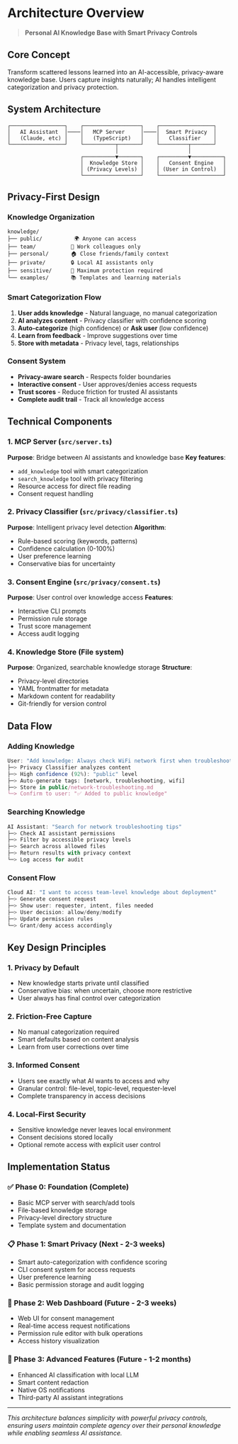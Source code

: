 # Architecture Overview

> **Personal AI Knowledge Base with Smart Privacy Controls**

## Core Concept

Transform scattered lessons learned into an AI-accessible, privacy-aware knowledge base. Users capture insights naturally; AI handles intelligent categorization and privacy protection.

## System Architecture

```
┌─────────────────┐    ┌──────────────────┐    ┌─────────────────┐
│   AI Assistant  │────│   MCP Server     │────│  Smart Privacy  │
│   (Claude, etc) │    │   (TypeScript)   │    │   Classifier    │
└─────────────────┘    └──────────┬───────┘    └─────────┬───────┘
                                  │                      │
                       ┌──────────▼───────┐    ┌─────────▼──────────┐
                       │  Knowledge Store │    │   Consent Engine   │
                       │ (Privacy Levels) │    │ (User in Control)  │
                       └──────────────────┘    └────────────────────┘
```

## Privacy-First Design

### Knowledge Organization
```
knowledge/
├── public/          🌍 Anyone can access
├── team/           👥 Work colleagues only
├── personal/       🏠 Close friends/family context  
├── private/        🔒 Local AI assistants only
├── sensitive/      🚨 Maximum protection required
└── examples/       📚 Templates and learning materials
```

### Smart Categorization Flow
1. **User adds knowledge** - Natural language, no manual categorization
2. **AI analyzes content** - Privacy classifier with confidence scoring  
3. **Auto-categorize** (high confidence) or **Ask user** (low confidence)
4. **Learn from feedback** - Improve suggestions over time
5. **Store with metadata** - Privacy level, tags, relationships

### Consent System
- **Privacy-aware search** - Respects folder boundaries
- **Interactive consent** - User approves/denies access requests
- **Trust scores** - Reduce friction for trusted AI assistants
- **Complete audit trail** - Track all knowledge access

## Technical Components

### 1. MCP Server (`src/server.ts`)
**Purpose**: Bridge between AI assistants and knowledge base
**Key features**:
- `add_knowledge` tool with smart categorization
- `search_knowledge` tool with privacy filtering
- Resource access for direct file reading
- Consent request handling

### 2. Privacy Classifier (`src/privacy/classifier.ts`)
**Purpose**: Intelligent privacy level detection
**Algorithm**:
- Rule-based scoring (keywords, patterns)
- Confidence calculation (0-100%)
- User preference learning
- Conservative bias for uncertainty

### 3. Consent Engine (`src/privacy/consent.ts`)
**Purpose**: User control over knowledge access
**Features**:
- Interactive CLI prompts
- Permission rule storage
- Trust score management  
- Access audit logging

### 4. Knowledge Store (File system)
**Purpose**: Organized, searchable knowledge storage
**Structure**:
- Privacy-level directories
- YAML frontmatter for metadata
- Markdown content for readability
- Git-friendly for version control

## Data Flow

### Adding Knowledge
```typescript
User: "Add knowledge: Always check WiFi network first when troubleshooting"
├─> Privacy Classifier analyzes content
├─> High confidence (92%): "public" level  
├─> Auto-generate tags: [network, troubleshooting, wifi]
├─> Store in public/network-troubleshooting.md
└─> Confirm to user: "✅ Added to public knowledge"
```

### Searching Knowledge  
```typescript
AI Assistant: "Search for network troubleshooting tips"
├─> Check AI assistant permissions
├─> Filter by accessible privacy levels
├─> Search across allowed files
├─> Return results with privacy context
└─> Log access for audit
```

### Consent Flow
```typescript
Cloud AI: "I want to access team-level knowledge about deployment"
├─> Generate consent request
├─> Show user: requester, intent, files needed
├─> User decision: allow/deny/modify
├─> Update permission rules
└─> Grant/deny access accordingly
```

## Key Design Principles

### 1. **Privacy by Default**
- New knowledge starts private until classified
- Conservative bias: when uncertain, choose more restrictive
- User always has final control over categorization

### 2. **Friction-Free Capture**
- No manual categorization required
- Smart defaults based on content analysis
- Learn from user corrections over time

### 3. **Informed Consent** 
- Users see exactly what AI wants to access and why
- Granular control: file-level, topic-level, requester-level
- Complete transparency in access decisions

### 4. **Local-First Security**
- Sensitive knowledge never leaves local environment
- Consent decisions stored locally
- Optional remote access with explicit user control

## Implementation Status

### ✅ Phase 0: Foundation (Complete)
- Basic MCP server with search/add tools
- File-based knowledge storage
- Privacy-level directory structure
- Template system and documentation

### 📋 Phase 1: Smart Privacy (Next - 2-3 weeks)
- Smart auto-categorization with confidence scoring
- CLI consent system for access requests
- User preference learning
- Basic permission storage and audit logging

### 🔮 Phase 2: Web Dashboard (Future - 2-3 weeks)
- Web UI for consent management
- Real-time access request notifications
- Permission rule editor with bulk operations
- Access history visualization

### 🚀 Phase 3: Advanced Features (Future - 1-2 months)
- Enhanced AI classification with local LLM
- Smart content redaction
- Native OS notifications
- Third-party AI assistant integrations

---

*This architecture balances simplicity with powerful privacy controls, ensuring users maintain complete agency over their personal knowledge while enabling seamless AI assistance.*